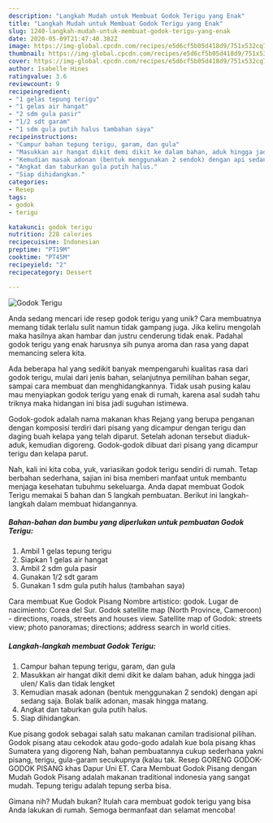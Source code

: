 ```yaml
---
description: "Langkah Mudah untuk Membuat Godok Terigu yang Enak"
title: "Langkah Mudah untuk Membuat Godok Terigu yang Enak"
slug: 1240-langkah-mudah-untuk-membuat-godok-terigu-yang-enak
date: 2020-05-09T21:47:40.382Z
image: https://img-global.cpcdn.com/recipes/e5d6cf5b05d418d9/751x532cq70/godok-terigu-foto-resep-utama.jpg
thumbnail: https://img-global.cpcdn.com/recipes/e5d6cf5b05d418d9/751x532cq70/godok-terigu-foto-resep-utama.jpg
cover: https://img-global.cpcdn.com/recipes/e5d6cf5b05d418d9/751x532cq70/godok-terigu-foto-resep-utama.jpg
author: Isabelle Hines
ratingvalue: 3.6
reviewcount: 9
recipeingredient:
- "1 gelas tepung terigu"
- "1 gelas air hangat"
- "2 sdm gula pasir"
- "1/2 sdt garam"
- "1 sdm gula putih halus tambahan saya"
recipeinstructions:
- "Campur bahan tepung terigu, garam, dan gula"
- "Masukkan air hangat dikit demi dikit ke dalam bahan, aduk hingga jadi ulen/ Kalis dan tidak lengket"
- "Kemudian masak adonan (bentuk menggunakan 2 sendok) dengan api sedang saja. Bolak balik adonan, masak hingga matang."
- "Angkat dan taburkan gula putih halus."
- "Siap dihidangkan."
categories:
- Resep
tags:
- godok
- terigu

katakunci: godok terigu 
nutrition: 228 calories
recipecuisine: Indonesian
preptime: "PT19M"
cooktime: "PT45M"
recipeyield: "2"
recipecategory: Dessert

---
```



![Godok Terigu](https://img-global.cpcdn.com/recipes/e5d6cf5b05d418d9/751x532cq70/godok-terigu-foto-resep-utama.jpg)

Anda sedang mencari ide resep godok terigu yang unik? Cara membuatnya memang tidak terlalu sulit namun tidak gampang juga. Jika keliru mengolah maka hasilnya akan hambar dan justru cenderung tidak enak. Padahal godok terigu yang enak harusnya sih punya aroma dan rasa yang dapat memancing selera kita.

Ada beberapa hal yang sedikit banyak mempengaruhi kualitas rasa dari godok terigu, mulai dari jenis bahan, selanjutnya pemilihan bahan segar, sampai cara membuat dan menghidangkannya. Tidak usah pusing kalau mau menyiapkan godok terigu yang enak di rumah, karena asal sudah tahu triknya maka hidangan ini bisa jadi suguhan istimewa.

Godok-godok adalah nama makanan khas Rejang yang berupa penganan dengan komposisi terdiri dari pisang yang dicampur dengan terigu dan daging buah kelapa yang telah diparut. Setelah adonan tersebut diaduk-aduk, kemudian digoreng. Godok-godok dibuat dari pisang yang dicampur terigu dan kelapa parut.


Nah, kali ini kita coba, yuk, variasikan godok terigu sendiri di rumah. Tetap berbahan sederhana, sajian ini bisa memberi manfaat untuk membantu menjaga kesehatan tubuhmu sekeluarga. Anda dapat membuat Godok Terigu memakai 5 bahan dan 5 langkah pembuatan. Berikut ini langkah-langkah dalam membuat hidangannya.

<!--inarticleads1-->

##### Bahan-bahan dan bumbu yang diperlukan untuk pembuatan Godok Terigu:

1. Ambil 1 gelas tepung terigu
1. Siapkan 1 gelas air hangat
1. Ambil 2 sdm gula pasir
1. Gunakan 1/2 sdt garam
1. Gunakan 1 sdm gula putih halus (tambahan saya)


Cara membuat Kue Godok Pisang  Nombre artistico: godok. Lugar de nacimiento: Corea del Sur. Godok satellite map (North Province, Cameroon) - directions, roads, streets and houses view. Satellite map of Godok: streets view; photo panoramas; directions; address search in world cities. 

<!--inarticleads2-->

##### Langkah-langkah membuat Godok Terigu:

1. Campur bahan tepung terigu, garam, dan gula
1. Masukkan air hangat dikit demi dikit ke dalam bahan, aduk hingga jadi ulen/ Kalis dan tidak lengket
1. Kemudian masak adonan (bentuk menggunakan 2 sendok) dengan api sedang saja. Bolak balik adonan, masak hingga matang.
1. Angkat dan taburkan gula putih halus.
1. Siap dihidangkan.


Kue pisang godok sebagai salah satu makanan camilan tradisional pilihan. Godok pisang atau cekodok atau godo-godo adalah kue bola pisang khas Sumatera yang digoreng Nah, bahan pembuatannya cukup sederhana yakni pisang, terigu, gula-garam secukupnya (kalau tak. Resep GORENG GODOK-GODOK PISANG khas Dapur Uni ET. Cara Membuat Godok Pisang dengan Mudah Godok Pisang adalah makanan traditional indonesia yang sangat mudah. Tepung terigu adalah tepung serba bisa. 

Gimana nih? Mudah bukan? Itulah cara membuat godok terigu yang bisa Anda lakukan di rumah. Semoga bermanfaat dan selamat mencoba!
